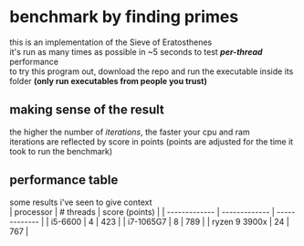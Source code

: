 # benchmark by finding primes
this is an implementation of the Sieve of Eratosthenes\
it's run as many times as possible in ~5 seconds to test ***per-thread*** performance\
to try this program out, download the repo and run the executable inside its folder **(only run executables from people you trust)**

## making sense of the result
the higher the number of *iterations*, the faster your cpu and ram\
iterations are reflected by score in points (points are adjusted for the time it took to run the benchmark)

## performance table
some results i've seen to give context\
| processor  | # threads | score (points) |
| ------------- | ------------- | ------------- |
| i5-6600 | 4 | 423 |
| i7-1065G7 | 8 | 789 |
| ryzen 9 3900x | 24 | 767 |
